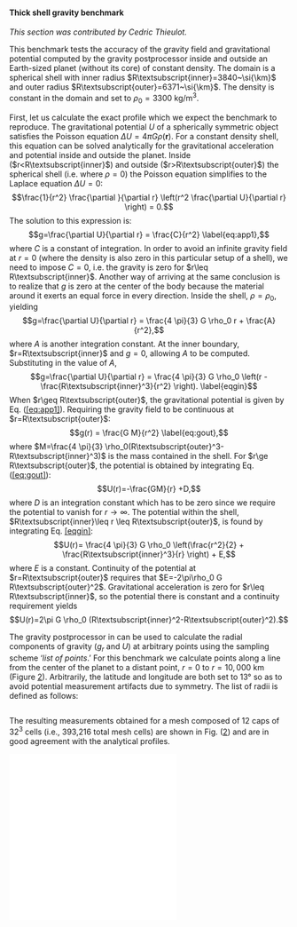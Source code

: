 #### Thick shell gravity benchmark

*This section was contributed by Cedric Thieulot.*

This benchmark tests the accuracy of the gravity field and gravitational
potential computed by the gravity postprocessor inside and outside an
Earth-sized planet (without its core) of constant density. The domain is a
spherical shell with inner radius $R\textsubscript{inner}=3840~\si{\km}$ and
outer radius $R\textsubscript{outer}=6371~\si{\km}$. The density is constant
in the domain and set to $\rho_0=3300~\si{\kg\per\cubic\metre}$.

First, let us calculate the exact profile which we expect the benchmark to
reproduce. The gravitational potential $U$ of a spherically symmetric object
satisfies the Poisson equation $\Delta U = 4\pi G \rho(\mathbf r)$. For a
constant density shell, this equation can be solved analytically for the
gravitational acceleration and potential inside and outside the planet. Inside
($r<R\textsubscript{inner}$) and outside ($r>R\textsubscript{outer}$) the
spherical shell (i.e. where $\rho=0$) the Poisson equation simplifies to the
Laplace equation $\Delta U=0$:
$$\frac{1}{r^2} \frac{\partial }{\partial r} \left(r^2 \frac{\partial U}{\partial r} \right) = 0.$$
The solution to this expression is:
$$g=\frac{\partial U}{\partial r} = \frac{C}{r^2} \label{eq:app1},$$ where $C$
is a constant of integration. In order to avoid an infinite gravity field at
$r=0$ (where the density is also zero in this particular setup of a shell), we
need to impose $C=0$, i.e. the gravity is zero for
$r\leq R\textsubscript{inner}$. Another way of arriving at the same conclusion
is to realize that $g$ is zero at the center of the body because the material
around it exerts an equal force in every direction. Inside the shell,
$\rho=\rho_0$, yielding
$$g=\frac{\partial U}{\partial r} = \frac{4 \pi}{3} G \rho_0 r + \frac{A}{r^2},$$
where $A$ is another integration constant. At the inner boundary,
$r=R\textsubscript{inner}$ and $g=0$, allowing $A$ to be computed.
Substituting in the value of $A$,
$$g=\frac{\partial U}{\partial r} = \frac{4 \pi}{3} G \rho_0
\left(r - \frac{R\textsubscript{inner}^3}{r^2} \right). \label{eqgin}$$ When
$r\geq R\textsubscript{outer}$, the gravitational potential is given by Eq.
([\[eq:app1\]][1]). Requiring the gravity field to be continuous at
$r=R\textsubscript{outer}$: $$g(r) = \frac{G M}{r^2} \label{eq:gout},$$ where
$M=\frac{4 \pi}{3} \rho_0(R\textsubscript{outer}^3-R\textsubscript{inner}^3)$
is the mass contained in the shell. For $r\ge R\textsubscript{outer}$, the
potential is obtained by integrating Eq.([\[eq:gout\]][2]):
$$U(r)=-\frac{GM}{r} +D,$$ where $D$ is an integration constant which has to
be zero since we require the potential to vanish for $r\rightarrow \infty$.
The potential within the shell,
$R\textsubscript{inner}\leq r \leq R\textsubscript{outer}$, is found by
integrating Eq.&nbsp;[\[eqgin\]][3]:
$$U(r)= \frac{4 \pi}{3} G \rho_0 \left(\frac{r^2}{2} + \frac{R\textsubscript{inner}^3}{r} \right)  + E,$$
where $E$ is a constant. Continuity of the potential at
$r=R\textsubscript{outer}$ requires that
$E=-2\pi\rho_0 G R\textsubscript{outer}^2$. Gravitational acceleration is zero
for $r\leq R\textsubscript{inner}$, so the potential there is constant and a
continuity requirement yields
$$U(r)=2\pi G \rho_0 (R\textsubscript{inner}^2-R\textsubscript{outer}^2).$$

The gravity postprocessor in can be used to calculate the radial components of
gravity ($g_r$ and $U$) at arbitrary points using the sampling scheme
&lsquo;*list of points*.&rsquo; For this benchmark we calculate points along a
line from the center of the planet to a distant point, $r=0$ to
$r=10,000~\si{\km}$ (Figure [2][]). Arbitrarily, the latitude and longitude
are both set to $13\si{\degree}$ so as to avoid potential measurement
artifacts due to symmetry. The list of radii is defined as follows:

``` prmfile
```

The resulting measurements obtained for a mesh composed of 12 caps of $32^3$
cells (i.e., 393,216 total mesh cells) are shown in Fig.&nbsp;([2][]) and are
in good agreement with the analytical profiles.

<embed src="gravity_g.svg" title="fig:" id="fig:grav-thick-shell" style="width:8cm" />
<embed src="gravity_U.svg" title="fig:" id="fig:grav-thick-shell" style="width:8cm" />

  [1]: #eq:app1
  [2]: #eq:gout
  [3]: #eqgin
  [2]: #fig:grav-thick-shell

